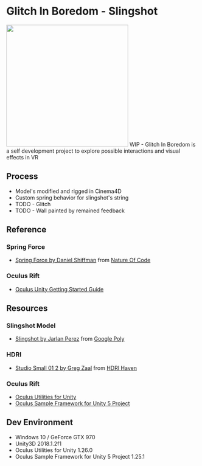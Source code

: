 # Glitch In Boredom - Slingshot
<img src="https://github.com/avseoul/Unity3d_GlitchInBoredom_Slingshot/blob/master/preview0.gif" width="320">
WIP - Glitch In Boredom is a self development project to explore possible interactions and visual effects in VR

## Process
* Model's modified and rigged in Cinema4D
* Custom spring behavior for slingshot's string
* TODO - Glitch
* TODO - Wall painted by remained feedback

## Reference

### Spring Force
* [Spring Force by Daniel Shiffman](https://github.com/shiffman/The-Nature-of-Code-Examples/tree/master/chp03_oscillation/NOC_3_11_spring) from [Nature Of Code](http://natureofcode.com/)

### Oculus Rift
* [Oculus Unity Getting Started Guide](https://developer.oculus.com/documentation/unity/latest/concepts/book-unity-gsg/)


## Resources 

### Slingshot Model
* [Slingshot by Jarlan Perez](https://poly.google.com/view/9cNT9Ng4ruE) from [Google Poly](https://poly.google.com)

### HDRI
* [Studio Small 01 2 by Greg Zaal](https://hdrihaven.com/hdri/?c=studio&h=studio_small_01) from [HDRI Haven](https://hdrihaven.com/)

### Oculus Rift 
* [Oculus Utilities for Unity](https://developer.oculus.com/downloads/unity/)
* [Oculus Sample Framework for Unity 5 Project](https://developer.oculus.com/downloads/package/oculus-sample-framework-for-unity-5-project/)


## Dev Environment
* Windows 10 / GeForce GTX 970
* Unity3D 2018.1.2f1
* Oculus Utilities for Unity 1.26.0
* Oculus Sample Framework for Unity 5 Project 1.25.1

